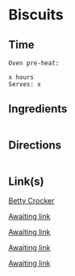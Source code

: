 # Biscuits

## Time 
```
Oven pre-heat:

x hours
Serves: x
```

## Ingredients
```

```


## Directions
```

```


## Link(s)
[Betty Crocker](https://www.bettycrocker.com/recipes/gold-medal-flour-classic-biscuits/1e6f1425-0362-4782-893e-3b2930003193)

[Awaiting link](url)

[Awaiting link](url)

[Awaiting link](url)

[Awaiting link](url)
